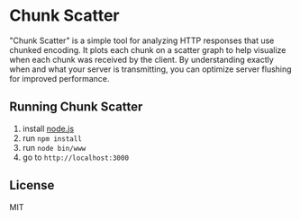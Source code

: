 Chunk Scatter
=============

"Chunk Scatter" is a simple tool for analyzing HTTP responses that use chunked encoding. It plots each chunk on a scatter graph to help visualize when each chunk was received by the client. By understanding exactly when and what your server is transmitting, you can optimize server flushing for improved performance.

Running Chunk Scatter
---------------------

1. install [node.js](http://nodejs.org)
2. run `npm install`
3. run `node bin/www`
4. go to `http://localhost:3000`

License
-------

MIT